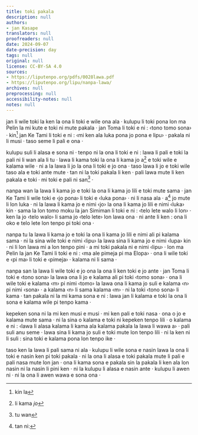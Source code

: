 ```yaml
---
title: toki pakala
description: null
authors:
- jan Kasape
translators: null
proofreaders: null
date: 2024-09-07
date-precision: day
tags: null
original: null
license: CC-BY-SA 4.0
sources:
- https://liputenpo.org/pdfs/0028lawa.pdf
- https://liputenpo.org/lipu/nanpa-lawa/
archives: null
preprocessing: null
accessibility-notes: null
notes: null
---
```


jan li wile toki la ken la ona li toki e wile ona ala · kulupu li toki pona lon ma Pelin la mi kute e toki ni mute pakala · jan Toma li toki e ni : ‹tono tomo sona› · kin[^1] jan Ke Tami li toki e ni : ‹mi ken ala luka pona jo pona e lipu› · pakala ni li musi · taso seme li pali e ona ·

kulupu suli li alasa e sona ni · tenpo ni la ona li toki e ni : lawa li pali e toki la pali ni li wan ala li tu · lawa li kama toki la ona li kama jo a[^2] e toki wile e kalama wile · ni a la lawa li jo la ona li toki e jo ona · taso lawa li jo e toki wile taso ala e toki ante mute · tan ni la toki pakala li ken · pali lawa mute li ken pakala e toki · mi toki e pali ni san[^3] ·

nanpa wan la lawa li kama jo e toki la ona li kama jo lili e toki mute sama · jan Ke Tami li wile toki e ‹jo pona› li toki e ‹luka pona› · ni li nasa ala · a[^4] jo mute li lon luka · ni la lawa li kama jo e nimi ‹jo› la ona li kama jo lili e nimi ‹luka› kin · sama la lon tomo moku la jan Simiman li toki e ni : ‹telo lete walo li lon› · ken la jo ‹telo walo› li sama jo ‹telo lete› lon lawa ona · ni ante li ken : ona li oko e telo lete lon tenpo pi toki ona ·

nanpa tu la lawa li kama jo e toki la ona li kama jo lili e nimi ali pi kalama sama · ni la sina wile toki e nimi ‹lipu› la lawa sina li kama jo e nimi ‹lupa› kin · ni li lon lawa mi a lon tenpo pini · a mi toki pakala ni e nimi ‹lipu› · lon ma Pelin la jan Ke Tami li toki e ni : ‹ma ale pimeja pi ma Elopa› · ona li wile toki e ‹pi ma› li toki e ‹pimeja› · kalama ni li sama ·

nanpa san la lawa li wile toki e jo ona la ona li ken toki e jo ante · jan Toma li toki e ‹tono sona› la lawa ona li jo e kalama ali pi toki ‹tomo sona› · ona li wile toki e kalama ‹m› pi nimi ‹tomo› la lawa ona li kama jo suli e kalama ‹n› pi nimi ‹sona› · a kalama ‹n› li sama kalama ‹m› · ni la toki ‹tono sona› li kama · tan pakala ni la mi kama sona e ni : lawa jan li kalama e toki la ona li sona e kalama wile pi tenpo kama ·

kepeken sona ni la mi ken musi e musi · mi ken pali e toki nasa · ona o jo e kalama mute sama · ni la sina o kalama e toki ni kepeken tenpo lili · o kalama e ni : ‹lawa li alasa kalama li kama ala kalama pakala la lawa li wawa a› · pali suli anu seme · lawa sina li kama jo suli e toki mute lon tenpo lili · ni la ken ni li suli : sina toki e kalama pona lon tenpo ike ·

taso ken la lawa li pali sama ni ala · kulupu li wile sona e nasin lawa la ona li toki e nasin ken pi toki pakala · ni la ona li alasa e toki pakala mute li pali e pali nasa mute lon jan · ona li kama sona e pakala sin la pakala li ken ala lon nasin ni la nasin li pini ken · ni la kulupu li alasa e nasin ante · kulupu li awen ni · ni la ona li awen wawa e sona ona ·

[^1]: kin la
[^2]: li kama *jo*
[^3]: tu wan
[^4]: tan ni: